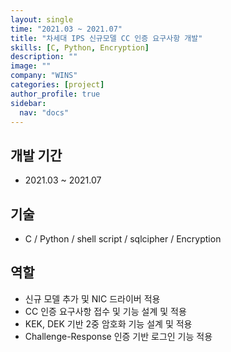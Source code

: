```yaml
---
layout: single
time: "2021.03 ~ 2021.07"
title: "차세대 IPS 신규모델 CC 인증 요구사항 개발"
skills: [C, Python, Encryption]
description: ""
image: ""
company: "WINS"
categories: [project]
author_profile: true
sidebar:
  nav: "docs"
---
```


## 개발 기간

* 2021.03 ~ 2021.07

## 기술

* C / Python / shell script / sqlcipher / Encryption

## 역할

* 신규 모델 추가 및 NIC 드라이버 적용 
* CC 인증 요구사항 접수 및 기능 설계 및 적용
* KEK, DEK 기반 2중 암호화 기능 설계 및 적용
* Challenge-Response 인증 기반 로그인 기능 적용



